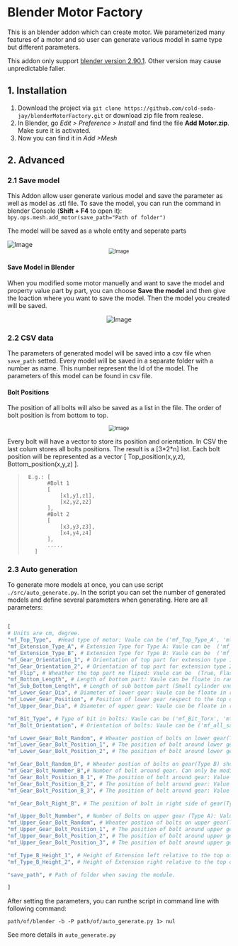 # Blender Motor Factory

This is an blender addon which can create motor. We parameterized many features of a motor and so user can generate various model in same type but different parameters.

This addon only support [blender version 2.90.1](https://download.blender.org/release/Blender2.90/). Other version may cause unpredictable falier.

## 1. Installation

1. Download the project via ``git clone https://github.com/cold-soda-jay/blenderMotorFactory.git`` or download zip file from realese.
2. In Blender, go *Edit > Preference > Install* and find the file **Add Motor.zip**. Make sure it is activated.
3. Now you can find it in *Add >Mesh*

## 2. Advanced

### 2.1 Save model

This Addon allow user generate various model and save the parameter as well as model as .stl file. To save the model, you can run the command in blender Console (**Shift + F4** to open it): 
``bpy.ops.mesh.add_motor(save_path="Path of folder")``

The model will be saved as a whole entity and seperate parts

<div align="left"><img src="pic\saved_file.png" alt="Image" style="zoom:0%;" /></div>

<div align="center"><img src="pic\parts_model.png" alt="Image" style="zoom:80%;" /></div>

#### Save Model in Blender

When you modified some motor manuelly and want to save the model and property value part by part, you can choose **Save the model** and then give the loaction where you want to save the model. Then the model you created will be saved.

<div align="center"><img src="pic/save.png" alt="Image" style="zoom:0%;" /></div>

### 2.2 CSV data

The parameters of generated model will be saved into a csv file when ``save_path`` setted. Every model will be saved in a separate folder with a number as name. This number represent the Id of the model. The parameters of this model can be found in csv file. 

 

#### Bolt Positions

The position of all bolts will also be saved as a list in the file. The order of bolt position is from bottom to top.

<div align="center"><img src="pic/bolts.png" alt="Image" style="zoom:80%;" /></div>

Every bolt will have a vector to store its position and orientation. In CSV the last colum stores all bolts positions. The result is a [3\*2\*n] list. Each bolt position will be represented as a vector [
    Top_position(x,y,z), 
    Bottom_position(x,y,z)
].
>      E.g.: [
>            #Bolt 1
>            [
>                [x1,y1,z1],
>                [x2,y2,z2]
>            ],
>            #Bolt 2
>            [
>                [x3,y3,z3],
>                [x4,y4,z4] 
>            ],
>            .....           
>        ] 


### 2.3 Auto generation


To generate more models at once, you can use script ``./src/auto_generate.py``. In the script you can set the number of generated models and define several parameters when generating. Here are all parameters:

```python

[
# Units are cm, degree.
"mf_Top_Type",  #Head type of motor: Vaule can be ('mf_Top_Type_A', 'mf_Top_Type_B')
"mf_Extension_Type_A", # Extension Type for Type A: Vaule can be  ('mf_Extension_Type_1', 'mf_Extension_Type_2', 'mf_None')                 
"mf_Extension_Type_B", # Extension Type for Type B: Vaule can be  ('mf_Extension_Type_1', 'mf_None') 
"mf_Gear_Orientation_1", # Orientation of top part for extension type 1: Vaule can be  ('r0', r90', 'r180', 'r270')
"mf_Gear_Orientation_2", # Orientation of top part for extension type 2: Vaule can be  ('r90', 'r180', 'r270')
"mf_Flip", # Wheather the top part ne fliped: Vaule can be  (True, Flase)
"mf_Bottom_Length", # Length of bottom part: Vaule can be floate in range [4, 8].
"mf_Sub_Bottom_Length", # Length of sub bottom part (Small cylinder under): Vaule can be floate in range [0.6, 2]. 
"mf_Lower_Gear_Dia", # Diameter of lower gear: Vaule can be floate in range [3.5, 4.5]
"mf_Lower_Gear_Position", # Position of lower gear respect to the top of the bottom part: Vaule can be floate in range [3.6, 4.2] 
"mf_Upper_Gear_Dia", # Diameter of upper gear: Vaule can be floate in range [5, 6.5]  

"mf_Bit_Type", # Type of bit in bolts: Vaule can be ('mf_Bit_Torx', 'mf_Bit_Slot', 'mf_Bit_Cross')
"mf_Bolt_Orientation", # Orientation of bolts: Vaule can be ('mf_all_same', 'mf_all_random')

"mf_Lower_Gear_Bolt_Random", # Wheater postion of bolts on lower gear(Type A) should be random: Value can be (True, False)
"mf_Lower_Gear_Bolt_Position_1", # The position of bolt around lower gear: Value in range [190, 230]. Unit degree
"mf_Lower_Gear_Bolt_Position_2", # The position of bolt around lower gear: Value in range [320, 350]. Unit degree

"mf_Gear_Bolt_Random_B", # Wheater postion of bolts on gear(Type B) should be random: Value can be (True, False)
"mf_Gear_Bolt_Nummber_B",# Number of bolt around gear. Can only be modified when mf_Top_Type = 'mf_None'. Value can be 2 or 3
"mf_Gear_Bolt_Position_B_1", # The position of bolt around gear: Value in range [210, 225]. Unit degree
"mf_Gear_Bolt_Position_B_2", # The position of bolt around gear: Value in range [70, 110]. Unit degree
"mf_Gear_Bolt_Position_B_3", # The position of bolt around gear: Value in range [130, 190]. Unit degree

"mf_Gear_Bolt_Right_B", # The position of bolt in right side of gear(Type B). Repect to the top of bottom part: Value in range [1.7, 4]. Unit cm

"mf_Upper_Bolt_Nummber", # Number of Bolts on upper gear (Type A): Value can be 1 or 2 or 3
"mf_Upper_Gear_Bolt_Random", # Wheater postion of bolts on upper gear(Type A) should be random: Value can be (True, False)
"mf_Upper_Gear_Bolt_Position_1", # The position of bolt around upper gear: Value in range [0, 210]. Unit degree
"mf_Upper_Gear_Bolt_Position_2", # The position of bolt around upper gear: Value in range [0, 210]. Unit degree
"mf_Upper_Gear_Bolt_Position_3", # The position of bolt around upper gear: Value in range [0, 210]. Unit degree

"mf_Type_B_Height_1", # Height of Extension left relative to the top of the bottom part (mf_Sub_Bottom_Length + mf_Bottom_Length). Value can be in range [1.7, 4]
"mf_Type_B_Height_2", # Height of Extension right relative to the top of the bottom part (mf_Sub_Bottom_Length + mf_Bottom_Length). Value can be in range [5, 6.5]

"save_path", # Path of folder when saving the module.

]
```

After setting the parameters, you can runthe script in command line with following command:

```
path/of/blender -b -P path/of/auto_generate.py 1> nul
```

See more details in `auto_generate.py`
